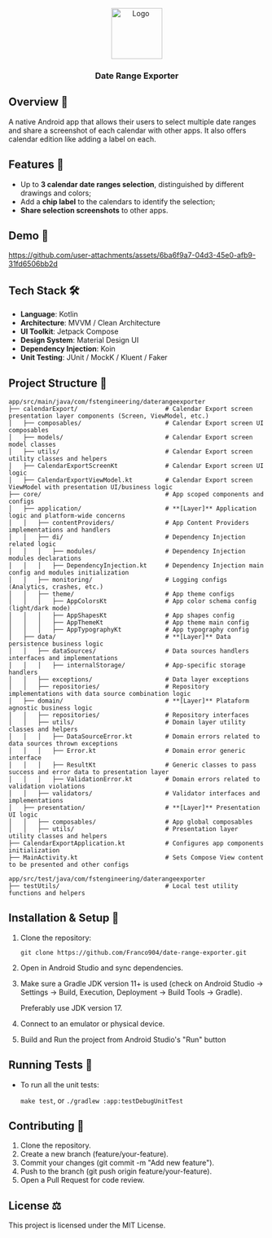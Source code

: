<div id="top"></div>

<br/>
<div align="center">
    <img src="https://github.com/user-attachments/assets/a5e18061-711b-420b-9cd0-b8b76b5eea68" alt="Logo" width="100" height="100">
    <h3 align="center">Date Range Exporter</h3>
</div>

## Overview 📌

A native Android app that allows their users to select multiple date ranges and share a screenshot of each calendar with other apps. It also offers calendar edition like adding a label on each.

## Features 🚀

- Up to **3 calendar date ranges selection**, distinguished by different drawings and colors;
- Add a **chip label** to the calendars to identify the selection;
- **Share selection screenshots** to other apps.

## Demo 📱

https://github.com/user-attachments/assets/6ba6f9a7-04d3-45e0-afb9-31fd6506bb2d

## Tech Stack 🛠️ 

- **Language**: Kotlin
- **Architecture**: MVVM / Clean Architecture
- **UI Toolkit**: Jetpack Compose
- **Design System**: Material Design UI
- **Dependency Injection**: Koin
- **Unit Testing**: JUnit / MockK / Kluent / Faker

## Project Structure 📂

```
app/src/main/java/com/fstengineering/daterangeexporter
├── calendarExport/                        # Calendar Export screen presentation layer components (Screen, ViewModel, etc.)
│   ├── composables/                       # Calendar Export screen UI composables
│   ├── models/                            # Calendar Export screen model classes
│   ├── utils/                             # Calendar Export screen utility classes and helpers
│   ├── CalendarExportScreenKt             # Calendar Export screen UI logic
│   ├── CalendarExportViewModel.kt         # Calendar Export screen ViewModel with presentation UI/business logic
├── core/                                  # App scoped components and configs
│   ├── application/                       # **[Layer]** Application logic and platform-wide concerns
│   │   ├── contentProviders/              # App Content Providers implementations and handlers
│   │   ├── di/                            # Dependency Injection related logic
│   │   │   ├── modules/                   # Dependency Injection modules declarations
│   │   │   ├── DependencyInjection.kt     # Dependency Injection main config and modules initialization
│   │   ├── monitoring/                    # Logging configs (Analytics, crashes, etc.)
│   │   ├── theme/                         # App theme configs
│   │   │   ├── AppColorsKt                # App color schema config (light/dark mode)
│   │   │   ├── AppShapesKt                # App shapes config
│   │   │   ├── AppThemeKt                 # App theme main config
│   │   │   ├── AppTypographyKt            # App typography config
│   ├── data/                              # **[Layer]** Data persistence business logic
│   │   ├── dataSources/                   # Data sources handlers interfaces and implementations
│   │   │   ├── internalStorage/           # App-specific storage handlers
│   │   ├── exceptions/                    # Data layer exceptions
│   │   ├── repositories/                  # Repository implementations with data source combination logic
│   ├── domain/                            # **[Layer]** Plataform agnostic business logic
│   │   ├── repositories/                  # Repository interfaces
│   │   ├── utils/                         # Domain layer utility classes and helpers
│   │   │   ├── DataSourceError.kt         # Domain errors related to data sources thrown exceptions
│   │   │   ├── Error.kt                   # Domain error generic interface
│   │   │   ├── ResultKt                   # Generic classes to pass success and error data to presentation layer
│   │   │   ├── ValidationError.kt         # Domain errors related to validation violations
│   │   ├── validators/                    # Validator interfaces and implementations
│   ├── presentation/                      # **[Layer]** Presentation UI logic
│   │   ├── composables/                   # App global composables
│   │   ├── utils/                         # Presentation layer utility classes and helpers
├── CalendarExportApplication.kt           # Configures app components initialization
├── MainActivity.kt                        # Sets Compose View content to be presented and other configs

app/src/test/java/com/fstengineering/daterangeexporter
├── testUtils/                             # Local test utility functions and helpers
```

## Installation & Setup 🔧

1. Clone the repository:

   `git clone https://github.com/Franco904/date-range-exporter.git`

2. Open in Android Studio and sync dependencies.
3. Make sure a Gradle JDK version 11+ is used (check on Android Studio -> Settings -> Build, Execution, Deployment -> Build Tools -> Gradle).

   Preferably use JDK version 17.

4. Connect to an emulator or physical device.
5. Build and Run the project from Android Studio's "Run" button

## Running Tests 🧪

- To run all the unit tests:

   `make test`, or `./gradlew :app:testDebugUnitTest`

## Contributing 🤝

1. Clone the repository.
2. Create a new branch (feature/your-feature).
3. Commit your changes (git commit -m "Add new feature").
4. Push to the branch (git push origin feature/your-feature).
5. Open a Pull Request for code review.

## License ⚖️

This project is licensed under the MIT License.
